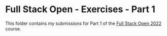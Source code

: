# Full Stack Open - Exercises - Part 1

This folder contains my submissions for Part 1 of the [Full Stack Open 2022](https://fullstackopen.com/en/) course.